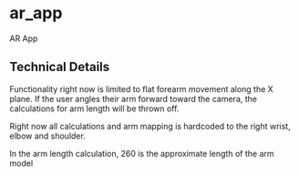 # ar_app

AR App

## Technical Details

Functionality right now is limited to flat forearm movement along the X plane. If the user angles their arm forward toward the camera, the calculations for arm length will be thrown off. 

Right now all calculations and arm mapping is hardcoded to the right wrist, elbow and shoulder.

In the arm length calculation, 260 is the approximate length of the arm model
